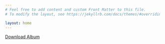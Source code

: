 ```yaml
---
# Feel free to add content and custom Front Matter to this file.
# To modify the layout, see https://jekyllrb.com/docs/themes/#overriding-theme-defaults

layout: home
---
```

<a href="downloads/krebsindustries_ywdtrtbf_mp3.zip">Download Album</a>